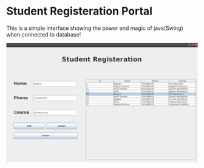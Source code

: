 # Student Registeration Portal
This is a simple interface showing the power and magic of java(Swing) when connected to database!

![Screenshot](registeration.png)
